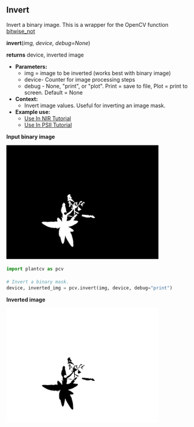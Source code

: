 ## Invert

Invert a binary image. This is a wrapper for the OpenCV function [bitwise_not](http://docs.opencv.org/2.4/modules/core/doc/operations_on_arrays.html#bitwise-not)

**invert**(*img, device, debug=None*)

**returns** device, inverted image

- **Parameters:**
    - img = image to be inverted (works best with binary image)
    - device- Counter for image processing steps
    - debug - None, "print", or "plot". Print = save to file, Plot = print to screen. Default = None
- **Context:**
    - Invert image values. Useful for inverting an image mask.
- **Example use:**
    - [Use In NIR Tutorial](nir_tutorial.md)
    - [Use In PSII Tutorial](psII_tutorial.md)
    
**Input binary image**

![Screenshot](img/documentation_images/invert/binary_image.jpg)

```python
import plantcv as pcv

# Invert a binary mask.
device, inverted_img = pcv.invert(img, device, debug="print")
```

**Inverted image**

![Screenshot](img/documentation_images/invert/inverted_image.jpg)
